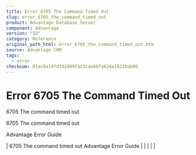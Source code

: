 ```yaml
---
title: Error 6705 The Command Timed Out
slug: error_6705_the_command_timed_out
product: Advantage Database Server
component: Advantage
version: "12"
category: Reference
original_path_html: error_6705_the_command_timed_out.htm
source: Advantage CHM
tags:
  - error
checksum: 01ac8a197d332d49fa23cae66fa62da1823bab00
---
```


# Error 6705 The Command Timed Out

6705 The command timed out

6705 The command timed out

Advantage Error Guide

| 6705 The command timed out  Advantage Error Guide |  |  |  |  |

